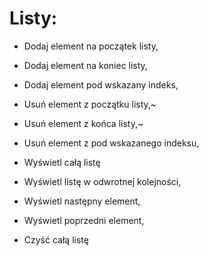 # Listy:

- Dodaj element na początek listy,

- Dodaj element na koniec listy,

- Dodaj element pod wskazany indeks,

- Usuń element z początku listy,~

- Usuń element z końca listy,~

- Usuń element z pod wskazanego indeksu,

- Wyświetl całą listę

- Wyświetl listę w odwrotnej kolejności,

- Wyświetl następny element,

- Wyświetl poprzedni element, 

- Czyść całą listę

